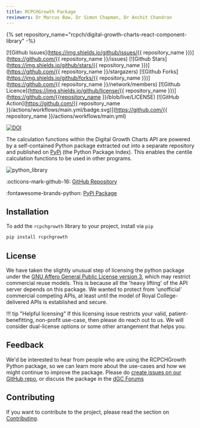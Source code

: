 ```yaml
---
title: RCPCHGrowth Package
reviewers: Dr Marcus Baw, Dr Simon Chapman, Dr Anchit Chandran
---
```


{% set repository_name="rcpch/digital-growth-charts-react-component-library" -%}

[![Github Issues](https://img.shields.io/github/issues/{{ repository_name }})](https://github.com/{{ repository_name }}/issues)
[![Github Stars](https://img.shields.io/github/stars/{{ repository_name }})](https://github.com/{{ repository_name }}/stargazers)
[![Github Forks](https://img.shields.io/github/forks/{{ repository_name }})](https://github.com/{{ repository_name }}/network/members)
[![Github Licence](https://img.shields.io/github/license/{{ repository_name }})](https://github.com/{{repository_name }}/blob/live/LICENSE)
[![GitHub Action](https://github.com/{{ repository_name }}/actions/workflows/main.yml/badge.svg)](https://github.com/{{ repository_name }}/actions/workflows/main.yml)

[![DOI](https://zenodo.org/badge/361149103.svg)](https://zenodo.org/badge/latestdoi/361149103)

The calculation functions within the Digital Growth Charts API are powered by a self-contained Python package extracted out into a separate repository and published on [PyPi](https://pypi.org/project/rcpchgrowth/) (the Python Package Index). This enables the centile calculation functions to be used in other programs.

![python_library](../_assets/_images/python_library_carbon.png)

:octicons-mark-github-16: [GitHub Repository](https://github.com/rcpch/rcpchgrowth-python)

:fontawesome-brands-python: [PyPi Package](https://pypi.org/project/rcpchgrowth/)

## Installation

To add the `rcpchgrowth` library to your project, install via `pip`

``` bash
pip install rcpchgrowth
```

## License

We have taken the slightly unusual step of licensing the python package under the [GNU Affero General Public License version 3](https://opensource.org/licenses/AGPL-3.0), which may restrict commercial reuse models. This is because all the 'heavy lifting' of the API server depends on this package. We wanted to protect from 'unofficial' commercial competing APIs, at least until the model of Royal College-delivered APIs is established and secure.

!!! tip "Helpful licensing"
    If this licensing issue restricts your valid, patient-benefitting, non-profit use-case, then please do reach out to us. We will consider dual-license options or some other arrangement that helps you.

## Feedback

We'd be interested to hear from people who are using the RCPCHGrowth Python package, so we can learn more about the use-cases and how we might continue to improve the package. Please do [create issues on our GitHub repo](https://github.com/rcpch/rcpchgrowth-python/issues), or discuss the package in the [dGC Forums](https://openhealthhub.org/c/rcpch-digital-growth-charts)

## Contributing

If you want to contribute to the project, please read the section on [Contributing](/docs/developer/contributing.md).
